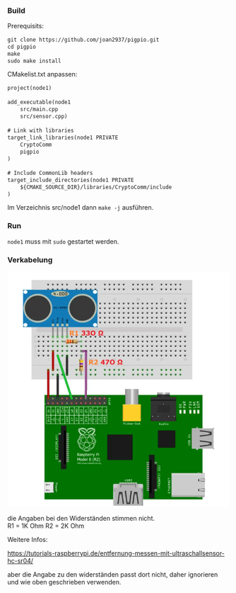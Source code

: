 ### Build

Prerequisits:
```
git clone https://github.com/joan2937/pigpio.git
cd pigpio
make
sudo make install
```


CMakelist.txt anpassen:
```
project(node1)

add_executable(node1 
    src/main.cpp
    src/sensor.cpp)

# Link with libraries
target_link_libraries(node1 PRIVATE 
    CryptoComm
    pigpio
)

# Include CommonLib headers
target_include_directories(node1 PRIVATE
    ${CMAKE_SOURCE_DIR}/libraries/CryptoComm/include
)
```

Im Verzeichnis src/node1 dann `make -j` ausführen.

### Run

`node1` muss mit `sudo` gestartet werden.   




### Verkabelung

![alt text](image.png)

die Angaben bei den Widerständen stimmen nicht.   
R1 = 1K Ohm
R2 = 2K Ohm

Weitere Infos:

https://tutorials-raspberrypi.de/entfernung-messen-mit-ultraschallsensor-hc-sr04/

aber die Angabe zu den widerständen passt dort nicht, daher ignorieren und wie oben geschrieben verwenden.